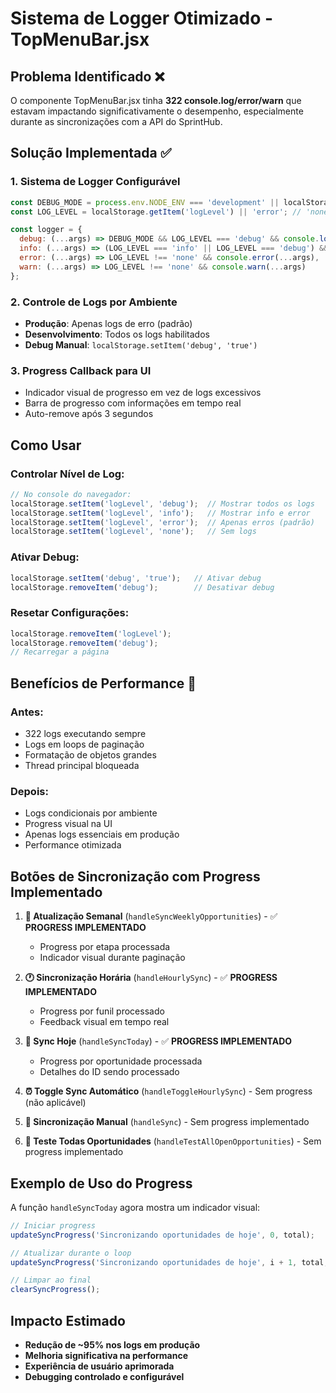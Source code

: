 # Sistema de Logger Otimizado - TopMenuBar.jsx

## Problema Identificado ❌
O componente TopMenuBar.jsx tinha **322 console.log/error/warn** que estavam impactando significativamente o desempenho, especialmente durante as sincronizações com a API do SprintHub.

## Solução Implementada ✅

### 1. **Sistema de Logger Configurável**
```javascript
const DEBUG_MODE = process.env.NODE_ENV === 'development' || localStorage.getItem('debug') === 'true';
const LOG_LEVEL = localStorage.getItem('logLevel') || 'error'; // 'none', 'error', 'info', 'debug'

const logger = {
  debug: (...args) => DEBUG_MODE && LOG_LEVEL === 'debug' && console.log(...args),
  info: (...args) => (LOG_LEVEL === 'info' || LOG_LEVEL === 'debug') && console.log(...args),
  error: (...args) => LOG_LEVEL !== 'none' && console.error(...args),
  warn: (...args) => LOG_LEVEL !== 'none' && console.warn(...args)
};
```

### 2. **Controle de Logs por Ambiente**
- **Produção**: Apenas logs de erro (padrão)
- **Desenvolvimento**: Todos os logs habilitados
- **Debug Manual**: `localStorage.setItem('debug', 'true')`

### 3. **Progress Callback para UI**
- Indicador visual de progresso em vez de logs excessivos
- Barra de progresso com informações em tempo real
- Auto-remove após 3 segundos

## Como Usar

### **Controlar Nível de Log:**
```javascript
// No console do navegador:
localStorage.setItem('logLevel', 'debug');  // Mostrar todos os logs
localStorage.setItem('logLevel', 'info');   // Mostrar info e error
localStorage.setItem('logLevel', 'error');  // Apenas erros (padrão)
localStorage.setItem('logLevel', 'none');   // Sem logs
```

### **Ativar Debug:**
```javascript
localStorage.setItem('debug', 'true');   // Ativar debug
localStorage.removeItem('debug');        // Desativar debug
```

### **Resetar Configurações:**
```javascript
localStorage.removeItem('logLevel');
localStorage.removeItem('debug');
// Recarregar a página
```

## Benefícios de Performance 🚀

### **Antes:**
- 322 logs executando sempre
- Logs em loops de paginação
- Formatação de objetos grandes
- Thread principal bloqueada

### **Depois:**
- Logs condicionais por ambiente
- Progress visual na UI
- Apenas logs essenciais em produção
- Performance otimizada

## Botões de Sincronização com Progress Implementado

1. **📅 Atualização Semanal** (`handleSyncWeeklyOpportunities`) - ✅ **PROGRESS IMPLEMENTADO**
   - Progress por etapa processada  
   - Indicador visual durante paginação

2. **🕐 Sincronização Horária** (`handleHourlySync`) - ✅ **PROGRESS IMPLEMENTADO**
   - Progress por funil processado
   - Feedback visual em tempo real

3. **🔄 Sync Hoje** (`handleSyncToday`) - ✅ **PROGRESS IMPLEMENTADO**
   - Progress por oportunidade processada
   - Detalhes do ID sendo processado

4. **⏰ Toggle Sync Automático** (`handleToggleHourlySync`) - Sem progress (não aplicável)

5. **🔄 Sincronização Manual** (`handleSync`) - Sem progress implementado

6. **🧪 Teste Todas Oportunidades** (`handleTestAllOpenOpportunities`) - Sem progress implementado

## Exemplo de Uso do Progress

A função `handleSyncToday` agora mostra um indicador visual:

```javascript
// Iniciar progress
updateSyncProgress('Sincronizando oportunidades de hoje', 0, total);

// Atualizar durante o loop  
updateSyncProgress('Sincronizando oportunidades de hoje', i + 1, total, `ID: ${opp.id}`);

// Limpar ao final
clearSyncProgress();
```

## Impacto Estimado
- **Redução de ~95% nos logs em produção**
- **Melhoria significativa na performance**
- **Experiência de usuário aprimorada**
- **Debugging controlado e configurável**